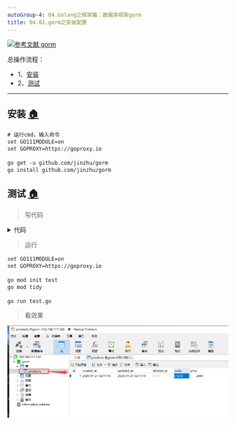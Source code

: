 ```yaml
---
autoGroup-4: 04.Golang之框架篇：数据库框架gorm
title: 04.01.gorm之安装配置
---
```


[![](https://img.shields.io/badge/参考文献-gorm-yellow.svg "参考文献 gorm")](http://gorm.book.jasperxu.com/database.html)

总操作流程：
- 1、[安装](#go-01)
- 2、[测试](#go-02)

***

## 安装 <a name="go-01" href="#" >:house:</a>

```shell
# 运行cmd，输入命令
set GO111MODULE=on
set GOPROXY=https://goproxy.io

go get -u github.com/jinzhu/gorm
go install github.com/jinzhu/gorm
```
## 测试 <a name="go-02" href="#" >:house:</a>

> 写代码

<details>
<summary>代码</summary>

```go
package main

import (
    "github.com/jinzhu/gorm"
    _ "github.com/jinzhu/gorm/dialects/mysql"
)

type Product struct {
	gorm.Model
	Code string
	Price uint
}


func main() {
  // gorm.Open("mysql", "user:password@tcp(数据库ip:端口)/dbname?charset=utf8&parseTime=True&loc=Local")
  db, err := gorm.Open("mysql", "gorm:123456@tcp(192.168.117.130:3306)/gorm?charset=utf8&parseTime=True&loc=Local")
  if err != nil {
    panic("连接数据库失败")
  }
  defer db.Close()

  // 自动迁移模式
  db.AutoMigrate(&Product{})

 // 创建
 db.Create(&Product{Code: "L1212", Price: 1000})

   // 读取
  var product Product
  db.First(&product, 1) // 查询id为1的product
  db.First(&product, "code = ?", "L1212") // 查询code为l1212的product

  // 更新 - 更新product的price为2000
  db.Model(&product).Update("Price", 2000)

}
```

</details>

> 运行

```shell
set GO111MODULE=on
set GOPROXY=https://goproxy.io

go mod init test
go mod tidy

go run test.go
```

> 看效果

![](./image/04.01-1.png)